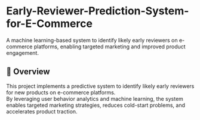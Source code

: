 # Early-Reviewer-Prediction-System-for-E-Commerce
A machine learning-based system to identify likely early reviewers on e-commerce platforms, enabling targeted marketing and improved product engagement.

## 📖 Overview
This project implements a predictive system to identify likely early reviewers for new products on e-commerce platforms.  
By leveraging user behavior analytics and machine learning, the system enables targeted marketing strategies, reduces cold-start problems, and accelerates product traction.
